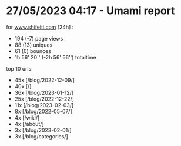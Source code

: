 # 27/05/2023 04:17 - Umami report
for www.shifeiti.com [24h] :

 - 194 (-7) page views
 - 88 (13) uniques
 - 61 (0) bounces
 - 1h 56' 20'' (-2h 56' 56'') totaltime


top 10 urls:
 - 45x [/blog/2022-12-09/]
 - 40x [/]
 - 36x [/blog/2023-01-12/]
 - 25x [/blog/2022-12-22/]
 - 11x [/blog/2023-02-03/]
 - 8x [/blog/2022-05-07/]
 - 4x [/wiki/]
 - 4x [/about/]
 - 3x [/blog/2023-02-01/]
 - 3x [/blog/categories/]


